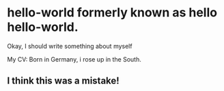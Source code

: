 # hello-world formerly known as hello hello-world.

Okay, I should write something about myself

My CV:
Born in Germany, i rose up in the South. 

## I think this was a mistake!
